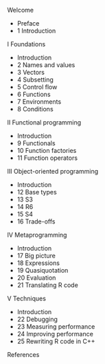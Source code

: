 Welcome

- Preface
- 1 Introduction

I Foundations

- Introduction
- 2 Names and values
- 3 Vectors
- 4 Subsetting
- 5 Control flow
- 6 Functions
- 7 Environments
- 8 Conditions

II Functional programming

- Introduction
- 9 Functionals
- 10 Function factories
- 11 Function operators

III Object-oriented programming

- Introduction
- 12 Base types
- 13 S3
- 14 R6
- 15 S4
- 16 Trade-offs

IV Metaprogramming

- Introduction
- 17 Big picture
- 18 Expressions
- 19 Quasiquotation
- 20 Evaluation
- 21 Translating R code

V Techniques

- Introduction
- 22 Debugging
- 23 Measuring performance
- 24 Improving performance
- 25 Rewriting R code in C++

References